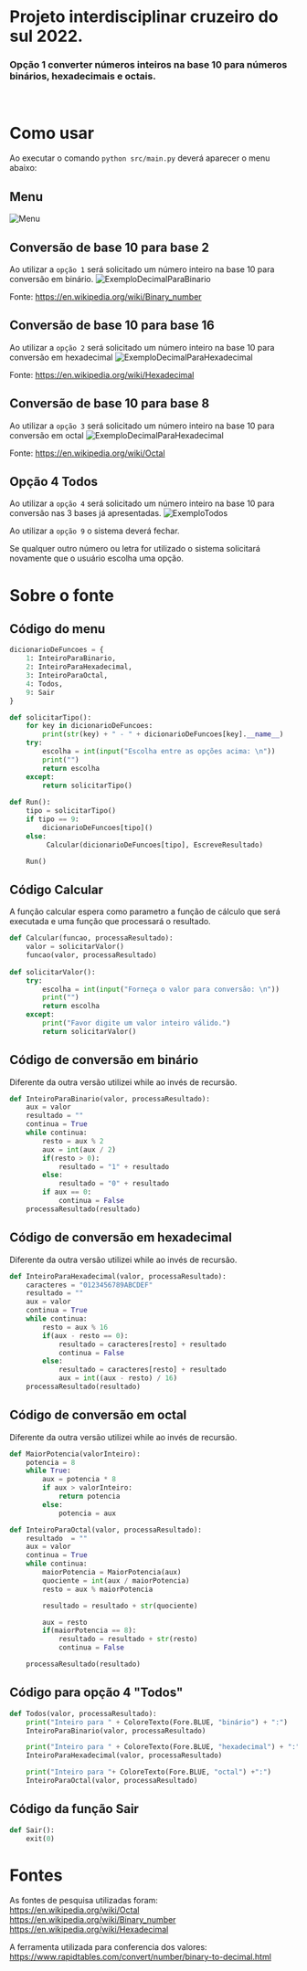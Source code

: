 # Projeto interdisciplinar cruzeiro do sul 2022.

### Opção 1 converter números inteiros na base 10 para números binários, hexadecimais e octais.
<br>


# Como usar

Ao executar o comando `python src/main.py` deverá aparecer o menu abaixo:

## Menu

![Menu](./assets/Menu.png)

## Conversão de base 10 para base 2
Ao utilizar a `opção 1` será solicitado um número inteiro na base 10 para conversão em binário.
![ExemploDecimalParaBinario](./assets/InteiroParaBinario.png)

Fonte: https://en.wikipedia.org/wiki/Binary_number

## Conversão de base 10 para base 16
Ao utilizar a `opção 2` será solicitado um número inteiro na base 10 para conversão em hexadecimal
![ExemploDecimalParaHexadecimal](./assets/InteiroParaHexa.png)

Fonte: https://en.wikipedia.org/wiki/Hexadecimal

## Conversão de base 10 para base 8
Ao utilizar a `opção 3` será solicitado um número inteiro na base 10 para conversão em octal
![ExemploDecimalParaHexadecimal](./assets/InteiroParaOctal.png)

Fonte: https://en.wikipedia.org/wiki/Octal

## Opção 4 Todos

Ao utilizar a `opção 4` será solicitado um número inteiro na base 10 para conversão nas 3 bases já apresentadas.
![ExemploTodos](./assets/Todos.png)

Ao utilizar a `opção 9` o sistema deverá fechar.

Se qualquer outro número ou letra for utilizado o sistema solicitará novamente que o usuário escolha uma opção.

# Sobre o fonte

## Código do menu

``` Python
dicionarioDeFuncoes = {
    1: InteiroParaBinario,
    2: InteiroParaHexadecimal,
    3: InteiroParaOctal,
    4: Todos,
    9: Sair
}

def solicitarTipo():
    for key in dicionarioDeFuncoes:
        print(str(key) + " - " + dicionarioDeFuncoes[key].__name__)
    try:
        escolha = int(input("Escolha entre as opções acima: \n"))
        print("")
        return escolha
    except:
        return solicitarTipo()
        
def Run():
    tipo = solicitarTipo()
    if tipo == 9:
        dicionarioDeFuncoes[tipo]()
    else:
         Calcular(dicionarioDeFuncoes[tipo], EscreveResultado)

    Run()
```

## Código Calcular

A função calcular espera como parametro a função de cálculo que será executada e uma função que processará o resultado.


``` Python
def Calcular(funcao, processaResultado):
    valor = solicitarValor()
    funcao(valor, processaResultado)
    
def solicitarValor():
    try:
        escolha = int(input("Forneça o valor para conversão: \n"))
        print("")
        return escolha
    except:
        print("Favor digite um valor inteiro válido.")
        return solicitarValor()
```
## Código de conversão em binário

Diferente da outra versão utilizei while ao invés de recursão.

``` Python
def InteiroParaBinario(valor, processaResultado):
    aux = valor
    resultado = ""
    continua = True
    while continua:
        resto = aux % 2
        aux = int(aux / 2)
        if(resto > 0):
            resultado = "1" + resultado
        else:
            resultado = "0" + resultado
        if aux == 0:
            continua = False
    processaResultado(resultado)
```

## Código de conversão em hexadecimal

Diferente da outra versão utilizei while ao invés de recursão.

``` Python
def InteiroParaHexadecimal(valor, processaResultado):
    caracteres = "0123456789ABCDEF"
    resultado = ""
    aux = valor
    continua = True
    while continua:
        resto = aux % 16
        if(aux - resto == 0):
            resultado = caracteres[resto] + resultado
            continua = False
        else:
            resultado = caracteres[resto] + resultado
            aux = int((aux - resto) / 16)
    processaResultado(resultado)
```

## Código de conversão em octal

Diferente da outra versão utilizei while ao invés de recursão.

``` Python
def MaiorPotencia(valorInteiro):
    potencia = 8
    while True:
        aux = potencia * 8
        if aux > valorInteiro:
            return potencia
        else:
            potencia = aux

def InteiroParaOctal(valor, processaResultado):
    resultado  = ""
    aux = valor
    continua = True
    while continua:
        maiorPotencia = MaiorPotencia(aux)
        quociente = int(aux / maiorPotencia)
        resto = aux % maiorPotencia

        resultado = resultado + str(quociente)

        aux = resto
        if(maiorPotencia == 8):
            resultado = resultado + str(resto)
            continua = False

    processaResultado(resultado)
```

## Código para opção 4 "Todos"

``` Python
def Todos(valor, processaResultado):
    print("Inteiro para " + ColoreTexto(Fore.BLUE, "binário") + ":")
    InteiroParaBinario(valor, processaResultado)

    print("Inteiro para " + ColoreTexto(Fore.BLUE, "hexadecimal") + ":")
    InteiroParaHexadecimal(valor, processaResultado)

    print("Inteiro para "+ ColoreTexto(Fore.BLUE, "octal") +":")
    InteiroParaOctal(valor, processaResultado)
```
## Código da função Sair

``` Python
def Sair():
    exit(0)
```

# Fontes

As fontes de pesquisa utilizadas foram:<br>
https://en.wikipedia.org/wiki/Octal<br>
https://en.wikipedia.org/wiki/Binary_number<br>
https://en.wikipedia.org/wiki/Hexadecimal

A ferramenta utilizada para conferencia dos valores:<br>
https://www.rapidtables.com/convert/number/binary-to-decimal.html
